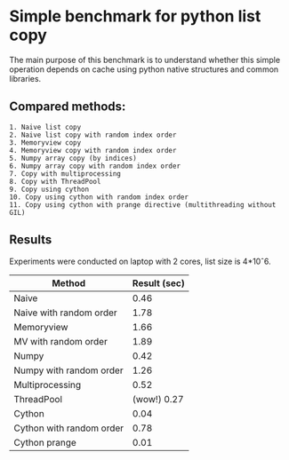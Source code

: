 # Simple benchmark for python list copy
The main purpose of this benchmark is to understand whether this simple operation depends on cache using python native structures and common libraries.
## Compared methods:
    1. Naive list copy 
    2. Naive list copy with random index order 
    3. Memoryview copy
    4. Memoryview copy with random index order
    5. Numpy array copy (by indices)
    6. Numpy array copy with random index order
    7. Copy with multiprocessing
    8. Copy with ThreadPool
    9. Copy using cython
    10. Copy using cython with random index order
    11. Copy using cython with prange directive (multithreading without GIL)
    
## Results
Experiments were conducted on laptop with 2 cores, list size is 4*10ˆ6.

|Method                     |Result (sec)|
|---------------------------|------------|
|Naive                      |        0.46|
|Naive with random order    |        1.78|
|Memoryview                 |        1.66|
|MV with random order       |        1.89|
|Numpy                      |        0.42|
|Numpy with random order    |        1.26|
|Multiprocessing            |        0.52|
|ThreadPool                 | (wow!) 0.27|
|Cython                     |        0.04|
|Cython with random order   |        0.78|
|Cython prange              |        0.01|
